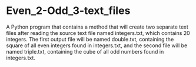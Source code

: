 # Even_2-Odd_3-text_files

A Python program that contains a method that will create two separate text files after reading the source text file named integers.txt, which contains 20 integers. The first output file will be named double.txt, containing the square of all even integers found in integers.txt, and the second file will be named triple.txt, containing the cube of all odd numbers found in integers.txt.
